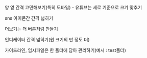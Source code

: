 양 옆 간격 고민해보기(특히 모바일) - 유튜브는 세로 기준으로 크기 맞추기

sns 아이콘간 간격 넓히기

더보기는 더 버튼처럼 만들기

인디케이터 간격 넓히기(원 크기의 반 정도 더)

가이드라인, 임시파일은 한 폴더에 담아 관리하기(예시 : test폴더)